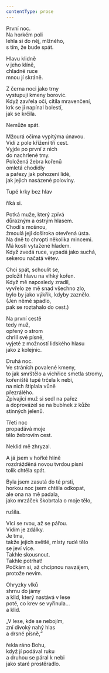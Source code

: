 ```yaml
---
contentType: prose
---
```


První noc.  
Na horkém poli  
lehla si do něj, mlžného,  
s tím, že bude spát.

Hlavu klidně  
v jeho klíně,  
chladné ruce  
mnou jí skráně.

Z černa noci jako trny  
vystupují kmeny borovic.  
Když zavřela oči, cítila mravenčení,  
krk se jí napínal bolestí,  
jak se krčila.

Nemůže spát.

Mžourá očima vypitýma únavou.  
Vidí z pole křížení tří cest.  
Vyjde po první z nich  
do nachrlené tmy.  
Položená žebra kořenů  
omletá chodidly  
a pařezy jak pohození lidé,  
jak jejich nasázené poloviny.

Tupé krky bez hlav

říká si.

Potká muže, který zpívá  
důrazným a ostrým hlasem.  
Chodí s mošnou,  
žmoulá její doširoka otevřená ústa.  
Na dně to chroptí několika mincemi.  
Má kosti vytažené hladem.  
Když zvedá ruce, vypadá jako suchá,  
sekerou načatá větev.

Chci spát, schoulit se,  
položit hlavu na vlhký kořen.  
Když mě naposledy zradil,  
vyvřelo ze mě snad všechno zlo,  
bylo by jako výkřik, kdyby zaznělo.  
(Jen němě spadlo,  
pak se roztahalo do cest.)

Na první cestě  
tedy muž,  
opřený o strom  
chrlil své písně,  
vyjeté z možností lidského hlasu  
jako z kolejnic.

Druhá noc.  
Ve stráních povalené kmeny,  
to jak smrštělo a vichřice smetla stromy,  
kořeniště tupě trčela k nebi,  
na nich štiplala vůně  
přezrálého.  
Zpívající muž si sedl na pařez  
a doprovázel se na bubínek z kůže  
stinných jelenů.

Třetí noc  
propadává moje  
tělo žebrovím cest.

Neklid mě zhryzal.

A já jsem v hořké hlíně  
rozdrážděná novou tvrdou písní  
tolik chtěla spát.

Byla jsem zasutá do té prsti,  
horkou noc jsem chtěla odkopat,  
ale ona na mě padala,  
jako mrzáček škobrtala o moje tělo,

rušila.

Vlci se rvou, až se pářou.  
Vidím je zdálky.  
Je tma,  
takže jejich světlé, místy rudé tělo  
se jeví více.  
Takhle skousnout.  
Takhle potrhat!  
Počkám si, až chcípnou navzájem,  
protože nevím.

Ohryzky vlků  
shrnu do jámy  
a klid, který nastává v lese  
poté, co krev se vyřinula…  
a klid.

„V lese, kde se nebojím,  
zní divoký nahý hlas  
a drsné písně,“

řekla ráno Bohu,  
když jí podával ruku  
a druhou se páral k nebi  
jako staré prostěradlo.
